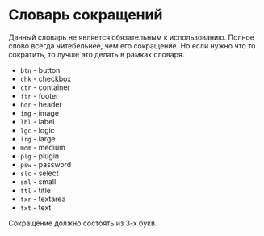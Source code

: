 Словарь сокращений
=============

Данный словарь не является обязательным к использованию. Полное слово всегда читебельнее, чем его сокращение. Но если нужно что то сократить, то лучше это делать в рамках словаря.

* `btn` - button
* `chk` - checkbox
* `ctr` - container
* `ftr` - footer
* `hdr` - header
* `img` - image
* `lbl` - label
* `lgc` - logic
* `lrg` - large
* `mdm` - medium
* `plg` - plugin
* `psw` - password
* `slc` - select
* `sml` - small
* `ttl` - title
* `txr` - textarea
* `txt` - text

Сокращение должно состоять из 3-х букв.